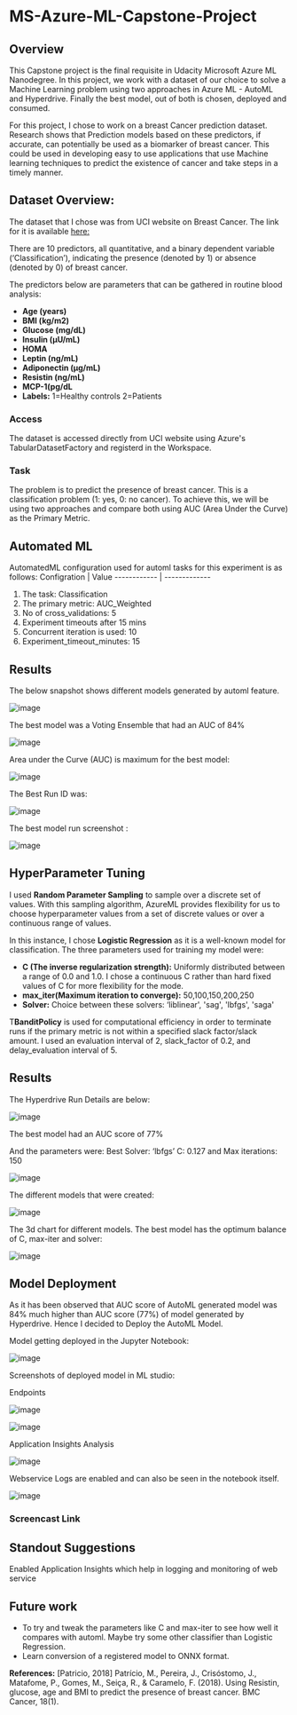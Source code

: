 # MS-Azure-ML-Capstone-Project

## Overview
This Capstone project is the final requisite in Udacity Microsoft Azure ML Nanodegree. In this project, we work with a dataset of our choice to solve a Machine Learning problem using two approaches in Azure ML - AutoML and Hyperdrive. Finally the best model, out of both is chosen, deployed and consumed.

For this project, I chose to work on a breast Cancer prediction dataset. Research shows that Prediction models based on these predictors, if accurate, can potentially be used as a biomarker of breast cancer. This could be used in developing easy to use applications that use Machine learning techniques to predict the existence of cancer and take steps in a timely manner.


## Dataset Overview:

The dataset that I chose was from UCI website on Breast Cancer.
The link for it is available [here: ](https://archive.ics.uci.edu/ml/datasets/Breast+Cancer+Coimbra)

There are 10 predictors, all quantitative, and a binary dependent variable (‘Classification’), indicating the presence  (denoted by 1) or absence (denoted by 0) of breast cancer.

The predictors below are parameters that can be gathered in routine blood analysis:

- **Age (years)**
- **BMI (kg/m2)**
- **Glucose (mg/dL)**
- **Insulin (µU/mL)**
- **HOMA**
- **Leptin (ng/mL)**
- **Adiponectin (µg/mL)**
- **Resistin (ng/mL)**
- **MCP-1(pg/dL**
- **Labels:**
 1=Healthy controls 
 2=Patients

### Access
The dataset is accessed directly from UCI website using Azure's TabularDatasetFactory and registerd in the Workspace.

### Task
The problem is to predict the presence of breast cancer.  This is a classification problem (1: yes, 0: no cancer). To achieve this, we will be using two approaches and compare both using AUC (Area Under the Curve) as the Primary Metric.


## Automated ML

AutomatedML configuration used for automl tasks for this experiment is as follows:
Configration | Value
------------ | ------------- 
1. The task: Classification
2. The primary metric: AUC_Weighted
3. No of cross_validations: 5
4. Experiment timeouts after 15 mins
5. Concurrent iteration is used: 10
6. Experiment_timeout_minutes: 15
 
 
## Results
 
The below snapshot shows different models generated by automl feature.

![image](https://github.com/jyotisood/MS-Azure-ML-Capstone-Project/blob/main/AutoML/votingEnsemble_best_model.png)
 
The best model was a Voting Ensemble that had an AUC of 84%
 
![image](https://github.com/jyotisood/MS-Azure-ML-Capstone-Project/blob/main/AutoML/automl_best_model_metrics_summary.png)
 
 Area under the Curve (AUC) is maximum for the best model:
 
![image](https://github.com/jyotisood/MS-Azure-ML-Capstone-Project/blob/main/AutoML/best_model_prc_and_roc-curve.png)
 
The Best Run ID was:
 
![image](https://github.com/jyotisood/MS-Azure-ML-Capstone-Project/blob/main/AutoML/best_run_ID.png)
 
The best model run screenshot :

![image](https://github.com/jyotisood/MS-Azure-ML-Capstone-Project/blob/main/AutoML/best_run_model.png)
 
 
 
## HyperParameter Tuning
I used **Random Parameter Sampling** to sample over a discrete set of values. With this sampling algorithm, AzureML provides flexibility for us to choose hyperparameter values from a set of discrete values or over a continuous range of values. 

In this instance, I chose **Logistic Regression** as it is a well-known model for classification. The three parameters used for training my model were:

- **C (The inverse regularization strength):** Uniformly distributed between a range of 0.0 and 1.0. I chose a continuous C rather than hard fixed values of C for more flexibility for the mode.
- **max_iter(Maximum iteration to converge):** 50,100,150,200,250
- **Solver:** Choice between these solvers: ‘liblinear', 'sag', 'lbfgs', 'saga'

T**BanditPolicy** is used for computational efficiency in order to terminate runs if the primary metric is not within a specified slack factor/slack amount. I used an evaluation interval of 2, slack_factor of 0.2, and delay_evaluation interval of 5.

## Results

The Hyperdrive Run Details are below:

![image](https://github.com/jyotisood/MS-Azure-ML-Capstone-Project/blob/main/Hyperparameter/Run_Details.png)
 
The best model had an AUC score  of 77%

And the parameters were: Best Solver: ‘lbfgs’ C: 0.127 and  Max iterations: 150

![image](https://github.com/jyotisood/MS-Azure-ML-Capstone-Project/blob/main/Hyperparameter/Best_model_metrics.png)
 
The different models that were created:

![image](https://github.com/jyotisood/MS-Azure-ML-Capstone-Project/blob/main/Hyperparameter/child_runs.png)

The 3d chart for different models. The best model has the optimum balance of C, max-iter and solver:

![image](https://github.com/jyotisood/MS-Azure-ML-Capstone-Project/blob/main/Hyperparameter/3d_chart_best_model_metrics.png)

## Model  Deployment

As it has been observed that AUC score of AutoML generated model was 84% much higher than AUC score (77%) of model generated by Hyperdrive.
Hence I decided to Deploy the AutoML Model.

Model getting deployed in the Jupyter Notebook:

![image](https://github.com/jyotisood/MS-Azure-ML-Capstone-Project/blob/main/AutoML/ACI_creation_succeeded.png)

Screenshots of deployed model in ML studio:

Endpoints

![image](https://github.com/jyotisood/MS-Azure-ML-Capstone-Project/blob/main/AutoML/Deployed_model_healthy.png)

![image](https://github.com/jyotisood/MS-Azure-ML-Capstone-Project/blob/main/AutoML/Deployed_model_app_insights_link.png)

Application Insights Analysis

![image](https://github.com/jyotisood/MS-Azure-ML-Capstone-Project/blob/main/AutoML/Deployed_model_application_insights.png)

Webservice Logs are enabled and can also be seen in the notebook itself.

![image](https://github.com/jyotisood/MS-Azure-ML-Capstone-Project/blob/main/AutoML/webservice-logs.png)

### Screencast Link


## Standout Suggestions
Enabled Application Insights which help in logging and monitoring of web service

## Future work
- To try and tweak the parameters like C and max-iter to see how well it compares with automl. Maybe try some other classifier than Logistic Regression.
- Learn conversion of a registered model to ONNX format.
 


**References:**
[Patricio, 2018] Patrício, M., Pereira, J., Crisóstomo, J., Matafome, P., Gomes, M., Seiça, R., & Caramelo, F. (2018). Using Resistin, glucose, age and BMI to predict the presence of breast cancer. BMC Cancer, 18(1).

